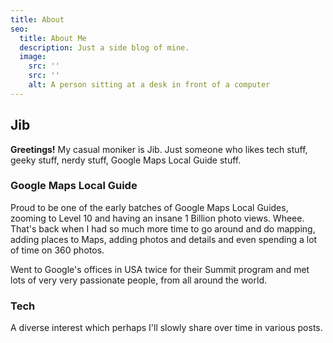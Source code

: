```yaml
---
title: About
seo:
  title: About Me
  description: Just a side blog of mine.
  image:
    src: ''
    src: ''
    alt: A person sitting at a desk in front of a computer
---
```



## Jib

**Greetings!** My casual moniker is Jib. Just someone who likes tech stuff, geeky stuff, nerdy stuff, Google Maps Local Guide stuff. 


### Google Maps Local Guide

Proud to be one of the early batches of Google Maps Local Guides, zooming to Level 10 and having an insane 1 Billion photo views. Wheee. That's back when I had so much more time to go around and do mapping, adding places to Maps, adding photos and details and even spending a lot of time on 360 photos. 

Went to Google's offices in USA twice for their Summit program and met lots of very very passionate people, from all around the world.

### Tech

A diverse interest which perhaps I'll slowly share over time in various posts.
